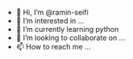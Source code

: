 - 👋 Hi, I’m @ramin-seifi
- 👀 I’m interested in ...
- 🌱 I’m currently learning python
- 💞️ I’m looking to collaborate on ...
- 📫 How to reach me ...

<!---
ramin-seifi/ramin-seifi is a ✨ special ✨ repository because its `README.md` (this file) appears on your GitHub profile.
You can click the Preview link to take a look at your changes.
--->
